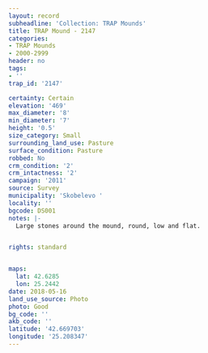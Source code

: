 ```yaml
---
layout: record
subheadline: 'Collection: TRAP Mounds'
title: TRAP Mound - 2147
categories:
- TRAP Mounds
- 2000-2999
header: no
tags:
- ''
trap_id: '2147'

certainty: Certain
elevation: '469'
max_diameter: '8'
min_diameter: '7'
height: '0.5'
size_category: Small
surrounding_land_use: Pasture
surface_condition: Pasture
robbed: No
crm_condition: '2'
crm_intactness: '2'
campaign: '2011'
source: Survey
municipality: 'Skobelevo '
locality: ''
bgcode: DS001
notes: |-
  Large stones around the mound, round, low and flat.


rights: standard


maps:
  lat: 42.6285
  lon: 25.2442
date: 2018-05-16
land_use_source: Photo
photo: Good
bg_code: ''
akb_code: ''
latitude: '42.669703'
longitude: '25.208347'
---
```

